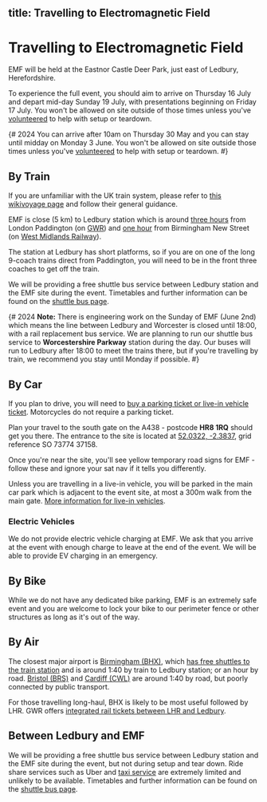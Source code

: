 title: Travelling to Electromagnetic Field
---
# Travelling to Electromagnetic Field

EMF will be held at the Eastnor Castle Deer Park, just east of Ledbury, Herefordshire.

To experience the full event, you should aim to arrive on Thursday 16 July and depart mid-day Sunday 19 July, with presentations beginning on Friday 17 July. You won't be allowed on site outside of those times unless you've [volunteered](/about/volunteering) to help with setup or teardown.

{# 2024
You can arrive after 10am on Thursday 30 May and you can stay until midday on Monday 3 June. You won't be allowed on site outside those times unless you've [volunteered](/about/volunteering) to help with setup or teardown.
#}

## By Train
If you are unfamiliar with the UK train system, please refer to [this wikivoyage page](https://en.wikivoyage.org/wiki/Rail_travel_in_Great_Britain) and follow their general guidance.

EMF is close (5 km) to Ledbury station which is around [three hours](https://traintimes.org.uk/london+paddington/ledbury/) from London Paddington (on [GWR](https://www.gwr.com)) and [one hour](https://traintimes.org.uk/birmingham+new+street/ledbury) from Birmingham New Street (on [West Midlands Railway](https://www.westmidlandsrailway.co.uk/)).

The station at Ledbury has short platforms, so if you are on one of the long 9-coach trains direct
from Paddington, you will need to be in the front three coaches to get off the train.

We will be providing a free shuttle bus service between Ledbury station and the EMF site during the event. 
Timetables and further information can be found on the [shuttle bus page](https://bus.emf.camp/about/).

{# 2024
**Note:** There is engineering work on the Sunday of EMF (June 2nd) which means the line between Ledbury and Worcester is closed until 18:00, with a rail replacement bus service. We are planning to run our shuttle bus service to **Worcestershire Parkway** station during the day. Our buses will run to Ledbury after 18:00 to meet the trains there, but if you're travelling by train, we recommend you stay until Monday if possible.
#}

## By Car
If you plan to drive, you will need to [buy a parking ticket or live-in vehicle ticket](/tickets/other). Motorcycles do not require a parking ticket. 

Plan your travel to the south gate on the A438 - postcode **HR8 1RQ** should get you there. The entrance to the site is located at [52.0322, -2.3837](geo:52.03222,-2.3837), grid reference SO 73774 37158.

Once you're near the site, you'll see yellow temporary road signs for EMF - follow these and ignore your sat nav if it tells you differently.

Unless you are travelling in a live-in vehicle, you will be parked in the main car park which is adjacent to the event site, at most a 300m walk from the main gate. [More information for live-in vehicles](/about/live-in-vehicles).

 <!-- We encourage attendees to carpool where possible. There's a [lift sharing](https://wiki.emfcamp.org/wiki/Location/Lift_sharing) page on the wiki to find other people on the same route. -->

### Electric Vehicles
We do not provide electric vehicle charging at EMF. We ask that you arrive at the event with enough charge to leave at the end of the event. We will be able to provide EV charging in an emergency.

## By Bike

While we do not have any dedicated bike parking, EMF is an extremely safe event and you are welcome to lock your bike to our perimeter fence or other structures as long as it's out of the way.

## By Air
The closest major airport is [Birmingham (BHX)](https://en.wikipedia.org/wiki/Birmingham_Airport), which [has free shuttles to the train station](https://www.thetrainline.com/airport-transfers/united-kingdom/trains-from-birmingham-airport) and is around 1:40 by train to Ledbury station; or an hour by road. [Bristol (BRS)](https://en.wikipedia.org/wiki/Bristol_Airport) and [Cardiff (CWL)](https://en.wikipedia.org/wiki/Cardiff_Airport) are around 1:40 by road, but poorly connected by public transport.

For those travelling long-haul, BHX is likely to be most useful followed by LHR. GWR offers [integrated rail tickets between LHR and Ledbury](https://www.gwr.com/travel-information/travel-connections/gwr-air).

## Between Ledbury and EMF
We will be providing a free shuttle bus service between Ledbury station and the EMF site during the event, but not during setup and tear down. Ride share services such as Uber and [taxi service](https://www.malvern-taxis.co.uk/ledbury-taxi-service/) are extremely limited and unlikely to be available.
Timetables and further information can be found on the [shuttle bus page](https://bus.emf.camp/about/).

